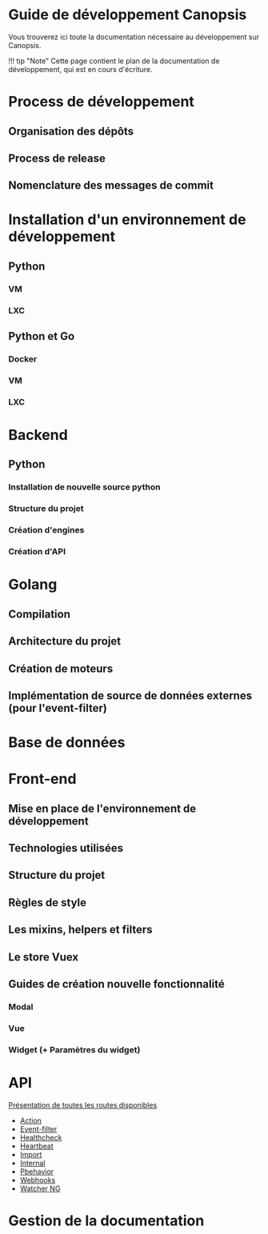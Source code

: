 # Guide de développement Canopsis

Vous trouverez ici toute la documentation nécessaire au développement sur Canopsis.

!!! tip "Note"
    Cette page contient le plan de la documentation de développement, qui est en cours d'écriture.

# Process de développement
## Organisation des dépôts
## Process de release
## Nomenclature des messages de commit
<!--  - specification des segments de canopsis (alerts, action, …) -->

# Installation d'un environnement de développement
## Python
### VM
### LXC
## Python et Go
### Docker
### VM
### LXC

# Backend
## Python
### Installation de nouvelle source python
### Structure du projet
<!--
  - organisation des packages
  - architecture à mettre en place : modele, adapter, api
-->
### Création d'engines
### Création d'API

# Golang
## Compilation
## Architecture du projet
## Création de moteurs
## Implémentation de source de données externes (pour l'event-filter)

# Base de données
<!--
## default_entities
### Présentation générale
### Présentation de la structure d'un document.
## periodical_alarms
### Présentation générale
### Présentation de la structure d'un document.
-->

# Front-end
## Mise en place de l'environnement de développement
## Technologies utilisées
## Structure du projet
## Règles de style
## Les mixins, helpers et filters
## Le store Vuex
## Guides de création nouvelle fonctionnalité
### Modal
### Vue
### Widget (+ Paramètres du widget)

# API

[Présentation de toutes les routes disponibles](API.md)

  * [Action](action/api_v2_action.md)
  * [Event-filter](event-filter/api_v2_event-filter.md)
  * [Healthcheck](healthcheck/api_v2_healthcheck.md)
  * [Heartbeat](heartbeat/api_v2_heartbeat.md)
  * [Import](impor/api_v2_import.md)
  * [Internal](internal/api_internal.md)
  * [Pbehavior](PBehavior/api_v2_pbehavior.md)
  * [Webhooks](webhooks/api_v2_webhooks.md)
  * [Watcher NG](watcherng/api_v2_watcherng.md)

# Gestion de la documentation
